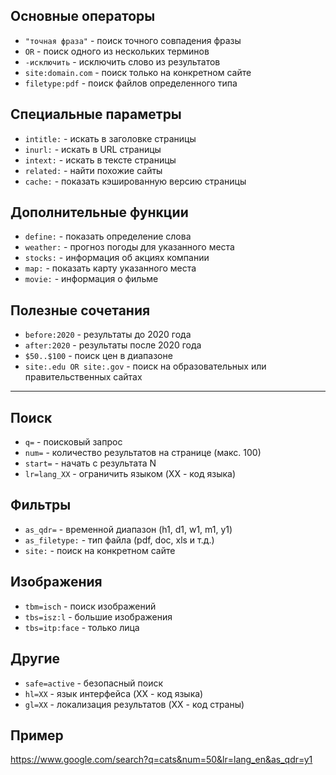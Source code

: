 ## Основные операторы

- `"точная фраза"` - поиск точного совпадения фразы
- `OR` - поиск одного из нескольких терминов 
- `-исключить` - исключить слово из результатов
- `site:domain.com` - поиск только на конкретном сайте
- `filetype:pdf` - поиск файлов определенного типа

## Специальные параметры

- `intitle:` - искать в заголовке страницы
- `inurl:` - искать в URL страницы
- `intext:` - искать в тексте страницы
- `related:` - найти похожие сайты
- `cache:` - показать кэшированную версию страницы

## Дополнительные функции

- `define:` - показать определение слова
- `weather:` - прогноз погоды для указанного места
- `stocks:` - информация об акциях компании
- `map:` - показать карту указанного места
- `movie:` - информация о фильме

## Полезные сочетания

- `before:2020` - результаты до 2020 года
- `after:2020` - результаты после 2020 года
- `$50..$100` - поиск цен в диапазоне
- `site:.edu OR site:.gov` - поиск на образовательных или правительственных сайтах

---

## Поиск
- `q=` - поисковый запрос
- `num=` - количество результатов на странице (макс. 100)
- `start=` - начать с результата N
- `lr=lang_XX` - ограничить языком (XX - код языка)

## Фильтры
- `as_qdr=` - временной диапазон (h1, d1, w1, m1, y1)
- `as_filetype:` - тип файла (pdf, doc, xls и т.д.)
- `site:` - поиск на конкретном сайте

## Изображения
- `tbm=isch` - поиск изображений
- `tbs=isz:l` - большие изображения
- `tbs=itp:face` - только лица

## Другие
- `safe=active` - безопасный поиск
- `hl=XX` - язык интерфейса (XX - код языка)
- `gl=XX` - локализация результатов (XX - код страны)

## Пример
https://www.google.com/search?q=cats&num=50&lr=lang_en&as_qdr=y1